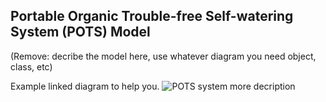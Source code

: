 ## **P**ortable **O**rganic **T**rouble-free **S**elf-watering System (**POTS**) Model

(Remove: decribe the model here, use whatever diagram you need object, class, etc)


Example linked diagram to help you.
![POTS system](../../images/class_example_diagram.png)
more decription
